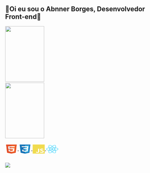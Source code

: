 ## 👋Oi eu sou o Abnner Borges, Desenvolvedor Front-end🚀


<div align="space-between">
  <a href="https://github.com/AbnnerB">
  <img width='50%' height="180em" src="https://github-readme-stats.vercel.app/api?username=AbnnerB&show_icons=true&theme=dracula&include_all_commits=true&count_private=true"/>
  <img width='50%' height="180em" src="https://github-readme-stats.vercel.app/api/top-langs/?username=AbnnerB&layout=compact&langs_count=7&theme=dracula"/>
</div>

<div style="display: inline_block"><br>
  <img align="center" alt="Abnner-HTML" height="30" width="40" src="https://raw.githubusercontent.com/devicons/devicon/master/icons/html5/html5-original.svg">
  <img align="center" alt="Abnner-CSS" height="30" width="40" src="https://raw.githubusercontent.com/devicons/devicon/master/icons/css3/css3-original.svg">
  <img align="center" alt="Abnner-Js" height="30" width="40" src="https://raw.githubusercontent.com/devicons/devicon/master/icons/javascript/javascript-plain.svg">
  <img align="center" alt="Abnner-React" height="30" width="40" src="https://raw.githubusercontent.com/devicons/devicon/master/icons/react/react-original.svg">
</div>  

##

  
<a href="https://www.linkedin.com/in/abnner-borges-05a631255" target="_blank"><img src="https://img.shields.io/badge/-LinkedIn-%230077B5?style=for-the-badge&logo=linkedin&logoColor=white" target="_blank"></a> 
 
  

